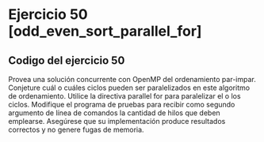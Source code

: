 # Ejercicio 50 [odd_even_sort_parallel_for]

## Codigo del ejercicio 50

Provea una solución concurrente con OpenMP del ordenamiento par-impar. Conjeture cuál o cuáles ciclos pueden ser paralelizados en este algoritmo de ordenamiento. Utilice la directiva parallel for para paralelizar el o los ciclos. Modifique el programa de pruebas para recibir como segundo argumento de línea de comandos la cantidad de hilos que deben emplearse. Asegúrese que su implementación produce resultados correctos y no genere fugas de memoria.